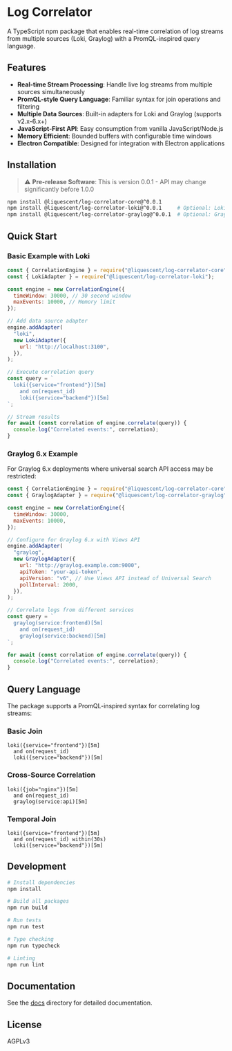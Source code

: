 # Log Correlator

A TypeScript npm package that enables real-time correlation of log streams from multiple sources (Loki, Graylog) with a PromQL-inspired query language.

## Features

- **Real-time Stream Processing**: Handle live log streams from multiple sources simultaneously
- **PromQL-style Query Language**: Familiar syntax for join operations and filtering
- **Multiple Data Sources**: Built-in adapters for Loki and Graylog (supports v2.x-6.x+)
- **JavaScript-First API**: Easy consumption from vanilla JavaScript/Node.js
- **Memory Efficient**: Bounded buffers with configurable time windows
- **Electron Compatible**: Designed for integration with Electron applications

## Installation

> ⚠️ **Pre-release Software**: This is version 0.0.1 - API may change significantly before 1.0.0

```bash
npm install @liquescent/log-correlator-core@^0.0.1
npm install @liquescent/log-correlator-loki@^0.0.1     # Optional: Loki adapter
npm install @liquescent/log-correlator-graylog@^0.0.1  # Optional: Graylog adapter
```

## Quick Start

### Basic Example with Loki

```javascript
const { CorrelationEngine } = require("@liquescent/log-correlator-core");
const { LokiAdapter } = require("@liquescent/log-correlator-loki");

const engine = new CorrelationEngine({
  timeWindow: 30000, // 30 second window
  maxEvents: 10000, // Memory limit
});

// Add data source adapter
engine.addAdapter(
  "loki",
  new LokiAdapter({
    url: "http://localhost:3100",
  }),
);

// Execute correlation query
const query = `
  loki({service="frontend"})[5m] 
    and on(request_id) 
    loki({service="backend"})[5m]
`;

// Stream results
for await (const correlation of engine.correlate(query)) {
  console.log("Correlated events:", correlation);
}
```

### Graylog 6.x Example

For Graylog 6.x deployments where universal search API access may be restricted:

```javascript
const { CorrelationEngine } = require("@liquescent/log-correlator-core");
const { GraylogAdapter } = require("@liquescent/log-correlator-graylog");

const engine = new CorrelationEngine({
  timeWindow: 30000,
  maxEvents: 10000,
});

// Configure for Graylog 6.x with Views API
engine.addAdapter(
  "graylog",
  new GraylogAdapter({
    url: "http://graylog.example.com:9000",
    apiToken: "your-api-token",
    apiVersion: "v6", // Use Views API instead of Universal Search
    pollInterval: 2000,
  }),
);

// Correlate logs from different services
const query = `
  graylog(service:frontend)[5m]
    and on(request_id)
    graylog(service:backend)[5m]
`;

for await (const correlation of engine.correlate(query)) {
  console.log("Correlated events:", correlation);
}
```

## Query Language

The package supports a PromQL-inspired syntax for correlating log streams:

### Basic Join

```promql
loki({service="frontend"})[5m]
  and on(request_id)
  loki({service="backend"})[5m]
```

### Cross-Source Correlation

```promql
loki({job="nginx"})[5m]
  and on(request_id)
  graylog(service:api)[5m]
```

### Temporal Join

```promql
loki({service="frontend"})[5m]
  and on(request_id) within(30s)
  loki({service="backend"})[5m]
```

## Development

```bash
# Install dependencies
npm install

# Build all packages
npm run build

# Run tests
npm run test

# Type checking
npm run typecheck

# Linting
npm run lint
```

## Documentation

See the [docs](./docs) directory for detailed documentation.

## License

AGPLv3
